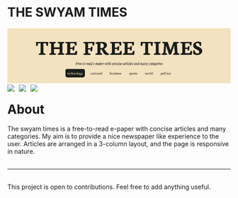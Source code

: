 # THE SWYAM TIMES

<img src="home.png" />
<img src="https://cdn.jsdelivr.net/gh/devicons/devicon/icons/nextjs/nextjs-original.svg" width="26" align="left" />
<img src="https://cdn.jsdelivr.net/gh/devicons/devicon/icons/javascript/javascript-original.svg" width="26" align="left"   />
<img src="https://cdn.jsdelivr.net/gh/devicons/devicon/icons/css3/css3-original.svg" width="26" align="left"  />
<br/>

# About
The swyam times is a free-to-read e-paper with concise articles and many categories. My aim is to provide a nice newspaper like experience to the user. Articles are arranged in a 3-column layout, and the page is responsive in nature.
<br/>
<br/>
<hr />
<br/>
This project is open to contributions. Feel free to add anything useful.
